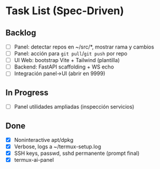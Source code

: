 # Task List (Spec-Driven)

## Backlog

- [ ] Panel: detectar repos en ~/src/*, mostrar rama y cambios
- [ ] Panel: acción para `git pull`/`git push` por repo
- [ ] UI Web: bootstrap Vite + Tailwind (plantilla)
- [ ] Backend: FastAPI scaffolding + WS echo
- [ ] Integración panel→UI (abrir en 9999)

## In Progress

- [ ] Panel utilidades ampliadas (inspección servicios)

## Done

- [x] Noninteractive apt/dpkg
- [x] Verbose, logs a ~/termux-setup.log
- [x] SSH keys, passwd, sshd permanente (prompt final)
- [x] termux-ai-panel
